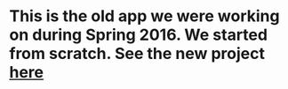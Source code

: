 # This is the old app we were working on during Spring 2016. We started from scratch. See the new project [here](https://github.com/RowanACM/ACMAppAndroid)
